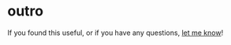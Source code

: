 # outro

If you found this useful, or if you have any questions, [let me know](https://ctt.ac/342OZ)!
